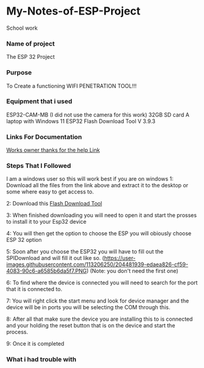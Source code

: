 # My-Notes-of-ESP-Project
School work

### Name of project
The ESP 32 Project

### Purpose
To Create a functioning WIFI PENETRATION TOOL!!!

### Equipment that i used
ESP32-CAM-MB (I did not use the camera for this work)
32GB SD card
A laptop with Windows 11
ESP32 Flash Download Tool V 3.9.3


### Links For Documentation
[Works owner thanks for the help Link](https://github.com/risinek/esp32-wifi-penetration-tool)

### Steps That I Followed
I am a windows user so this will work best if you are on windows
1:
Download all the files from the link above and extract it to the desktop or some where easy to get access to.

2:
Download this [Flash Download Tool](https://www.espressif.com/en/support/download/other-tools)

3:
When finished downloading you will need to open it and start the prosses to install it to your Esp32 device

4:
You will then get the option to choose the ESP you will obiously choose ESP 32 option

5:
Soon after you choose the ESP32 you will have to fill out the SPIDownload and will fill it out like so.
(https://user-images.githubusercontent.com/113206250/204481939-edaea826-cf59-4083-90c6-a6585b6da5f7.PNG)
(Note: you don't need the first one)

6:
To find where the device is connected you will need to search for the port that it is connected to.

7:
You will right click the start menu and look for device manager and the device will be in ports you will be selecting the COM through this.

8:
After all that make sure the device you are installing this to is connected and your holding the reset button that is on the device and start the process.

9:
Once it is completed 






### What i had trouble with
